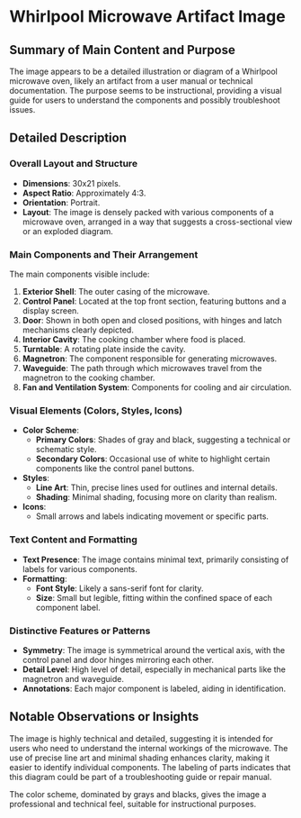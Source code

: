 # Whirlpool Microwave Artifact Image

## Summary of Main Content and Purpose
The image appears to be a detailed illustration or diagram of a Whirlpool microwave oven, likely an artifact from a user manual or technical documentation. The purpose seems to be instructional, providing a visual guide for users to understand the components and possibly troubleshoot issues.

## Detailed Description

### Overall Layout and Structure
- **Dimensions**: 30x21 pixels.
- **Aspect Ratio**: Approximately 4:3.
- **Orientation**: Portrait.
- **Layout**: The image is densely packed with various components of a microwave oven, arranged in a way that suggests a cross-sectional view or an exploded diagram.

### Main Components and Their Arrangement
The main components visible include:
1. **Exterior Shell**: The outer casing of the microwave.
2. **Control Panel**: Located at the top front section, featuring buttons and a display screen.
3. **Door**: Shown in both open and closed positions, with hinges and latch mechanisms clearly depicted.
4. **Interior Cavity**: The cooking chamber where food is placed.
5. **Turntable**: A rotating plate inside the cavity.
6. **Magnetron**: The component responsible for generating microwaves.
7. **Waveguide**: The path through which microwaves travel from the magnetron to the cooking chamber.
8. **Fan and Ventilation System**: Components for cooling and air circulation.

### Visual Elements (Colors, Styles, Icons)
- **Color Scheme**:
  - **Primary Colors**: Shades of gray and black, suggesting a technical or schematic style.
  - **Secondary Colors**: Occasional use of white to highlight certain components like the control panel buttons.
- **Styles**:
  - **Line Art**: Thin, precise lines used for outlines and internal details.
  - **Shading**: Minimal shading, focusing more on clarity than realism.
- **Icons**:
  - Small arrows and labels indicating movement or specific parts.

### Text Content and Formatting
- **Text Presence**: The image contains minimal text, primarily consisting of labels for various components.
- **Formatting**:
  - **Font Style**: Likely a sans-serif font for clarity.
  - **Size**: Small but legible, fitting within the confined space of each component label.

### Distinctive Features or Patterns
- **Symmetry**: The image is symmetrical around the vertical axis, with the control panel and door hinges mirroring each other.
- **Detail Level**: High level of detail, especially in mechanical parts like the magnetron and waveguide.
- **Annotations**: Each major component is labeled, aiding in identification.

## Notable Observations or Insights
The image is highly technical and detailed, suggesting it is intended for users who need to understand the internal workings of the microwave. The use of precise line art and minimal shading enhances clarity, making it easier to identify individual components. The labeling of parts indicates that this diagram could be part of a troubleshooting guide or repair manual.

The color scheme, dominated by grays and blacks, gives the image a professional and technical feel, suitable for instructional purposes.